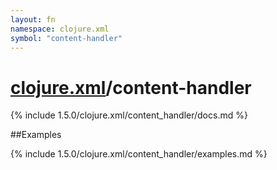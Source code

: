 ```yaml
---
layout: fn
namespace: clojure.xml
symbol: "content-handler"
---
```


# [clojure.xml](../)/content-handler

{% include 1.5.0/clojure.xml/content_handler/docs.md %}

##Examples

{% include 1.5.0/clojure.xml/content_handler/examples.md %}

